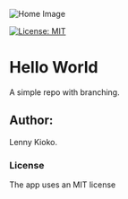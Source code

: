 ![Home Image](https://raw.github.com/lennykioko/Hello_world/master/image.jpg)

[![License: MIT](https://img.shields.io/badge/License-MIT-yellow.svg)](https://opensource.org/licenses/MIT)

# Hello World
A simple repo with branching.

## Author:
Lenny Kioko.

### License
The app uses an MIT license

